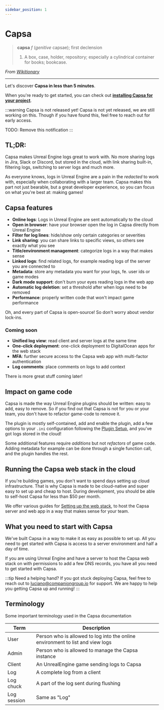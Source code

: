 ```yaml
---
sidebar_position: 1
---
```


# Capsa

> **capsa** _f_ (_genitive_ capsae); first declension
>
> 1. A box, case, holder, repository; especially a cylindrical container for books; bookcase.

_From [Wikitionary](https://en.wiktionary.org/wiki/capsa#Latin)_

---

Let's discover **Capsa in less than 5 minutes**.

When you're ready to get started, you can check out **[installing Capsa for your project](./getting-started/getting-started.md)**.

:::warning Capsa is not released yet!
Capsa is not yet released, we are still working on this. Though if you have found this, feel free to reach out for early access.

TODO: Remove this notification
:::

## TL;DR:

Capsa makes Unreal Engine logs great to work with. No more sharing logs in Jira, Slack or Discord, but stored in the cloud, with link sharing built-in, filtering logs, switching to server logs and much more.

As everyone knows, logs in Unreal Engine are a pain in the _redacted_ to work with, especially when collaborating with a larger team. Capsa makes this part not just bearable, but a great developer experience, so you can focus on what you're best at: making games!

## Capsa features

- **Online logs**: Logs in Unreal Engine are sent automatically to the cloud
- **Open in browser**: have your browser open the log in Capsa directly from Unreal Engine
- **Filter for log lines**: hide/show only certain categories or severities
- **Link sharing**: you can share links to specific views, so others see exactly what you see
- **Title/environment management**: categorize logs in a way that makes sense
- **Linked logs**: find related logs, for example reading logs of the server you are connected to
- **Metadata**: store any metadata you want for your logs, fe. user ids or game modes
- **Dark mode support**: don't burn your eyes reading logs in the web app
- **Automatic log deletion**: set a threshold after when logs need to be removed
- **Performance**: properly written code that won't impact game performance

Oh, and every part of Capsa is open-source! So don't worry about vendor lock-ins.

### Coming soon

- **Unified log view**: read client and server logs at the same time
- **One-click deployment**: one-click deployment to DigitalOcean apps for the web stack
- **MFA**: further secure access to the Capsa web app with multi-factor authentication
- **Log comments**: place comments on logs to add context

There is more great stuff coming later!

## Impact on game code

Capsa is made the way Unreal Engine plugins should be written: easy to add, easy to remove. So if you find out that Capsa is not for you or your team, you don't have to refactor game-code to remove it.

The plugin is mostly self-contained, add and enable the plugin, add a few options to your `.ini` configuration following the [Plugin Setup](./getting-started/unreal-engine-plugin.md), and you've got logs stored in the cloud!

Some additional features require _additions_ but not _refactors_ of game code. Adding metadata for example can be done through a single function call, and the plugin handles the rest.

## Running the Capsa web stack in the cloud

If you're building games, you don't want to spend days setting up cloud infrastructure. That is why Capsa is made to be cloud-native and super easy to set up and cheap to host. During development, you should be able to self-host Capsa for less than $50 per month.

We offer various guides for [Setting up the web stack](./getting-started/web-stack.md), to host the Capsa server and web app in a way that makes sense for your team.

## What you need to start with Capsa

We've built Capsa in a way to make it as easy as possible to set up. All you need to get started with Capsa is access to a server environment and half a day of time.

If you are using Unreal Engine and have a server to host the Capsa web stack on with permissions to add a few DNS records, you have all you need to get started with Capsa.

:::tip Need a helping hand?
If you got stuck deploying Capsa, feel free to reach out to [luciano@companiongroup.io](mailto:luciano@companiongroup.io) for support. We are happy to help you getting Capsa up and running!
:::

## Terminology

Some important terminology used in the Capsa documentation

| Term        | Description                                                                    |
| ----------- | ------------------------------------------------------------------------------ |
| User        | Person who is allowed to log into the online environment to list and view logs |
| Admin       | Person who is allowed to manage the Capsa instance                             |
| Client      | An UnrealEngine game sending logs to Capsa                                     |
| Log         | A complete log from a client                                                   |
| Log chuck   | A part of the log sent during flushing                                         |
| Log session | Same as "Log"                                                                  |
